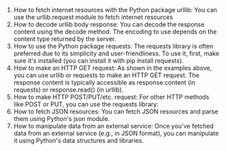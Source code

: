 1. How to fetch internet resources with the Python package urllib:
You can use the urllib.request module to fetch internet resources
2. How to decode urllib body response:
You can decode the response content using the decode method. The encoding to use depends on the content type returned by the server.
3. How to use the Python package requests:
The requests library is often preferred due to its simplicity and user-friendliness. To use it, first, make sure it's installed (you can install it with pip install requests).
4. How to make an HTTP GET request:
As shown in the examples above, you can use urllib or requests to make an HTTP GET request. The response content is typically accessible as response.content (in requests) or response.read() (in urllib).
5. How to make HTTP POST/PUT/etc. request:
For other HTTP methods like POST or PUT, you can use the requests library:
6. How to fetch JSON resources:
You can fetch JSON resources and parse them using Python's json module.
7. How to manipulate data from an external service:
Once you've fetched data from an external service (e.g., in JSON format), you can manipulate it using Python's data structures and libraries.
